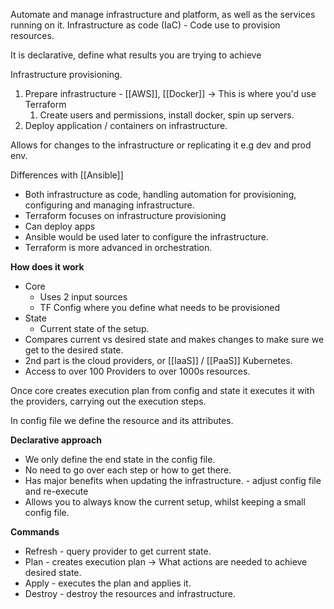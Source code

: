 Automate and manage infrastructure and platform, as well as the services running on it. 
Infrastructure as code (IaC)  - Code use to provision resources. 

It is declarative, define what results you are trying to achieve

Infrastructure provisioning. 
1. Prepare infrastructure - [[AWS]], [[Docker]] -> This is where you'd use Terraform 
	1. Create users and permissions, install docker, spin up servers. 
2. Deploy application / containers on infrastructure. 

Allows for changes to the infrastructure or replicating it e.g dev and prod env. 

Differences with [[Ansible]]
- Both infrastructure as code, handling automation for provisioning, configuring and managing infrastructure. 
- Terraform focuses on infrastructure provisioning
- Can deploy apps
- Ansible would be used later to configure the infrastructure. 
- Terraform is more advanced in orchestration. 

**How does it work**
- Core
	- Uses 2 input sources
	- TF Config where you define what needs to be provisioned
- State
	- Current state of the setup. 
- Compares current vs desired state and makes changes to make sure we get to the desired state. 
- 2nd part is the cloud providers, or [[IaaS]] / [[PaaS]] Kubernetes. 
- Access to over 100 Providers to over 1000s resources. 

Once core creates execution plan from config and state it executes it with the providers, carrying out the execution steps. 

In config file we define the resource and its attributes. 

**Declarative approach**
- We only define the end state in the config file. 
- No need to go over each step or how to get there. 
- Has major benefits when updating the infrastructure. - adjust config file and re-execute
- Allows you to always know the current setup, whilst keeping a small config file. 

**Commands**
- Refresh - query provider to get current state. 
- Plan - creates execution plan -> What actions are needed to achieve desired state. 
- Apply - executes the plan and applies it. 
- Destroy - destroy the resources and infrastructure.